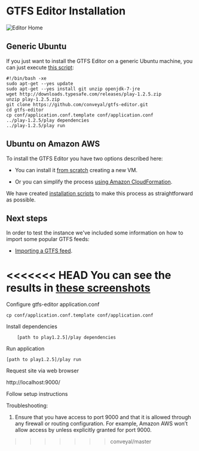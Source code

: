 # GTFS Editor Installation

![Editor Home](screenshots/GTFS_Editor___Home.png)

## Generic Ubuntu

If you just want to install the GTFS Editor on a generic Ubuntu machine, you can just execute [this script](cloudfront/install.sh):

```
#!/bin/bash -xe
sudo apt-get --yes update
sudo apt-get --yes install git unzip openjdk-7-jre
wget http://downloads.typesafe.com/releases/play-1.2.5.zip
unzip play-1.2.5.zip
git clone https://github.com/conveyal/gtfs-editor.git
cd gtfs-editor
cp conf/application.conf.template conf/application.conf
../play-1.2.5/play dependencies
../play-1.2.5/play run
```

## Ubuntu on Amazon AWS

To install the GTFS Editor you have two options described here:

* You can install it [from scratch](docs/Install.md) creating a new VM.

* Or you can simplify the process [using Amazon CloudFormation](docs/Install_CloudFormation.md).

We have created [installation scripts](cloudformation/) to make this process as straightforward as possible.

## Next steps

In order to test the instance we've included some information on how to import some popular GTFS feeds:

* [Importing a GTFS feed](docs/Import.md).

<<<<<<< HEAD
You can see the results in [these screenshots](docs/Screenshots.md)
=======

Configure gtfs-editor application.conf

	cp conf/application.conf.template conf/application.conf

Install dependencies

        [path to play1.2.5]/play dependencies


Run application

	[path to play1.2.5]/play run


Request site via web browser

http://localhost:9000/


Follow setup instructions

Troubleshooting:

1) Ensure that you have access to port 9000 and that it is allowed through any firewall or routing configuration. For example, Amazon AWS won’t allow access by unless explicitly granted for port 9000.
>>>>>>> conveyal/master
